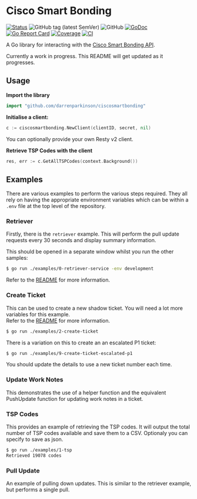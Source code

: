 # Cisco Smart Bonding

[![Status](https://img.shields.io/badge/status-wip-yellow)](https://github.com/darrenparkinson/ciscosmartbonding) ![GitHub tag (latest SemVer)](https://img.shields.io/github/v/tag/darrenparkinson/ciscosmartbonding) ![GitHub](https://img.shields.io/github/license/darrenparkinson/ciscosmartbonding?color=brightgreen) [![GoDoc](https://pkg.go.dev/badge/darrenparkinson/ciscosmartbonding)](https://pkg.go.dev/github.com/darrenparkinson/ciscosmartbonding) [![Go Report Card](https://goreportcard.com/badge/github.com/darrenparkinson/ciscosmartbonding)](https://goreportcard.com/report/github.com/darrenparkinson/ciscosmartbonding) [![Coverage](https://codecov.io/gh/darrenparkinson/ciscosmartbonding/branch/main/graphs/badge.svg?branch=main)](https://codecov.io/gh/darrenparkinson/ciscosmartbonding) [![CI](https://github.com/darrenparkinson/ciscosmartbonding/workflows/CI/badge.svg)](https://github.com/darrenparkinson/ciscosmartbonding/actions?query=workflow%3CI)

A Go library for interacting with the [Cisco Smart Bonding API](https://developer.cisco.com/docs/smart-bonding).

Currently a work in progress.  This README will get updated as it progresses.

## Usage

**Import the library**

```go
import "github.com/darrenparkinson/ciscosmartbonding"
```

**Initialise a client:**

```go
c := ciscosmartbonding.NewClient(clientID, secret, nil)
```

You can optionally provide your own Resty v2 client.

**Retrieve TSP Codes with the client**

```go
res, err := c.GetAllTSPCodes(context.Background())
```

## Examples

There are various examples to perform the various steps required. They all rely on having the 
appropriate environment variables which can be within a `.env` file at the top level of the repository.

### Retriever

Firstly, there is the `retriever` example.  This will perform the pull update requests every 30 seconds 
and display summary information. 

This should be opened in a separate window whilst you run the other samples:

```sh
$ go run ./examples/0-retriever-service -env development
```

Refer to the [README](examples/0-retriever-service/README.md) for more information.

### Create Ticket

This can be used to create a new shadow ticket.  You will need a lot more variables for this example.  
Refer to the [README](examples/2-create-ticket/README.md) for more information.

```sh
$ go run ./examples/2-create-ticket
```

There is a variation on this to create an an escalated P1 ticket:

```sh
$ go run ./examples/9-create-ticket-escalated-p1
```

You should update the details to use a new ticket number each time.

### Update Work Notes

This demonstrates the use of a helper function and the equivalent PushUpdate function for updating work notes in a ticket.

### TSP Codes

This provides an example of retrieving the TSP codes. It will output the total number
of TSP codes available and save them to a CSV. Optionaly you can specify to save as json.

```sh
$ go run ./examples/1-tsp
Retrieved 19078 codes
```

### Pull Update

An example of pulling down updates.  This is similar to the retriever example, but performs a single pull.